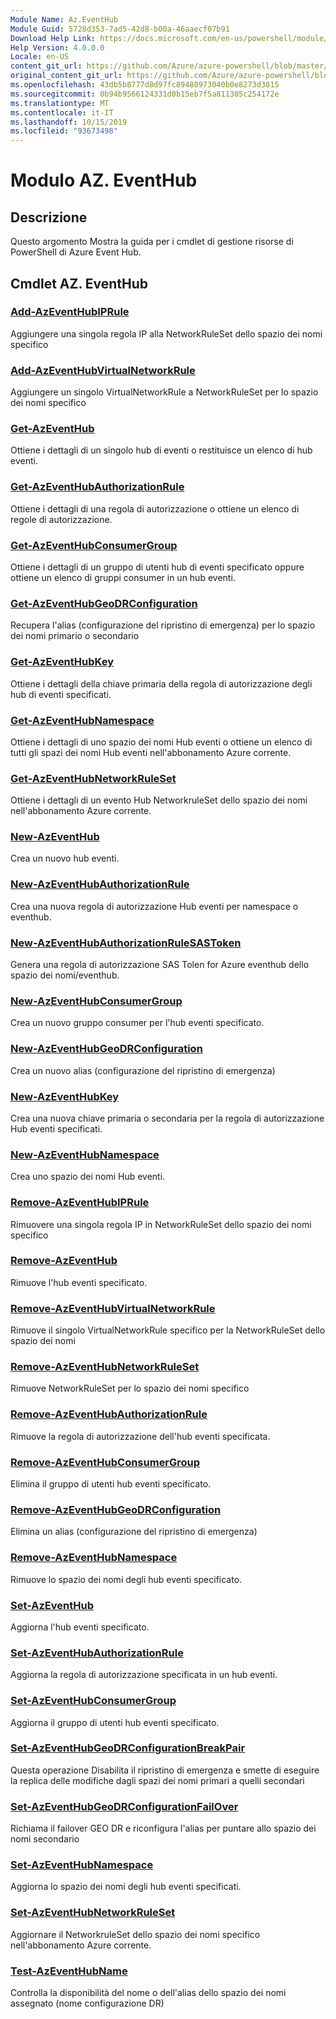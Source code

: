 ```yaml
---
Module Name: Az.EventHub
Module Guid: 5728d353-7ad5-42d8-b00a-46aaecf07b91
Download Help Link: https://docs.microsoft.com/en-us/powershell/module/az.eventhub
Help Version: 4.0.0.0
Locale: en-US
content_git_url: https://github.com/Azure/azure-powershell/blob/master/src/EventHub/EventHub/help/Az.EventHub.md
original_content_git_url: https://github.com/Azure/azure-powershell/blob/master/src/EventHub/EventHub/help/Az.EventHub.md
ms.openlocfilehash: 43db5b8777d8d97fc89480973040b0e8273d3815
ms.sourcegitcommit: 0b94b9566124331d0b15eb7f5a811305c254172e
ms.translationtype: MT
ms.contentlocale: it-IT
ms.lasthandoff: 10/15/2019
ms.locfileid: "93673498"
---
```

# Modulo AZ. EventHub
## Descrizione
Questo argomento Mostra la guida per i cmdlet di gestione risorse di PowerShell di Azure Event Hub.

## Cmdlet AZ. EventHub
### [Add-AzEventHubIPRule](Add-AzEventHubIPRule.md)
Aggiungere una singola regola IP alla NetworkRuleSet dello spazio dei nomi specifico

### [Add-AzEventHubVirtualNetworkRule](Add-AzEventHubVirtualNetworkRule.md)
Aggiungere un singolo VirtualNetworkRule a NetworkRuleSet per lo spazio dei nomi specifico

### [Get-AzEventHub](Get-AzEventHub.md)
Ottiene i dettagli di un singolo hub di eventi o restituisce un elenco di hub eventi.

### [Get-AzEventHubAuthorizationRule](Get-AzEventHubAuthorizationRule.md)
Ottiene i dettagli di una regola di autorizzazione o ottiene un elenco di regole di autorizzazione.

### [Get-AzEventHubConsumerGroup](Get-AzEventHubConsumerGroup.md)
Ottiene i dettagli di un gruppo di utenti hub di eventi specificato oppure ottiene un elenco di gruppi consumer in un hub eventi.

### [Get-AzEventHubGeoDRConfiguration](Get-AzEventHubGeoDRConfiguration.md)
Recupera l'alias (configurazione del ripristino di emergenza) per lo spazio dei nomi primario o secondario

### [Get-AzEventHubKey](Get-AzEventHubKey.md)
Ottiene i dettagli della chiave primaria della regola di autorizzazione degli hub di eventi specificati.

### [Get-AzEventHubNamespace](Get-AzEventHubNamespace.md)
Ottiene i dettagli di uno spazio dei nomi Hub eventi o ottiene un elenco di tutti gli spazi dei nomi Hub eventi nell'abbonamento Azure corrente.

### [Get-AzEventHubNetworkRuleSet](Get-AzEventHubNetworkRuleSet.md)
Ottiene i dettagli di un evento Hub NetworkruleSet dello spazio dei nomi nell'abbonamento Azure corrente.

### [New-AzEventHub](New-AzEventHub.md)
Crea un nuovo hub eventi.

### [New-AzEventHubAuthorizationRule](New-AzEventHubAuthorizationRule.md)
Crea una nuova regola di autorizzazione Hub eventi per namespace o eventhub.

### [New-AzEventHubAuthorizationRuleSASToken](New-AzEventHubAuthorizationRuleSASToken.md)
Genera una regola di autorizzazione SAS Tolen for Azure eventhub dello spazio dei nomi/eventhub. 

### [New-AzEventHubConsumerGroup](New-AzEventHubConsumerGroup.md)
Crea un nuovo gruppo consumer per l'hub eventi specificato.

### [New-AzEventHubGeoDRConfiguration](New-AzEventHubGeoDRConfiguration.md)
Crea un nuovo alias (configurazione del ripristino di emergenza)

### [New-AzEventHubKey](New-AzEventHubKey.md)
Crea una nuova chiave primaria o secondaria per la regola di autorizzazione Hub eventi specificati.

### [New-AzEventHubNamespace](New-AzEventHubNamespace.md)
Crea uno spazio dei nomi Hub eventi.

### [Remove-AzEventHubIPRule](Remove-AzEventHubIPRule.md)
Rimuovere una singola regola IP in NetworkRuleSet dello spazio dei nomi specifico

### [Remove-AzEventHub](Remove-AzEventHub.md)
Rimuove l'hub eventi specificato.

### [Remove-AzEventHubVirtualNetworkRule](Remove-AzEventHubVirtualNetworkRule.md)
Rimuove il singolo VirtualNetworkRule specifico per la NetworkRuleSet dello spazio dei nomi

### [Remove-AzEventHubNetworkRuleSet](Remove-AzEventHubNetworkRuleSet.md)
Rimuove NetworkRuleSet per lo spazio dei nomi specifico

### [Remove-AzEventHubAuthorizationRule](Remove-AzEventHubAuthorizationRule.md)
Rimuove la regola di autorizzazione dell'hub eventi specificata.

### [Remove-AzEventHubConsumerGroup](Remove-AzEventHubConsumerGroup.md)
Elimina il gruppo di utenti hub eventi specificato.

### [Remove-AzEventHubGeoDRConfiguration](Remove-AzEventHubGeoDRConfiguration.md)
Elimina un alias (configurazione del ripristino di emergenza)

### [Remove-AzEventHubNamespace](Remove-AzEventHubNamespace.md)
Rimuove lo spazio dei nomi degli hub eventi specificato.

### [Set-AzEventHub](Set-AzEventHub.md)
Aggiorna l'hub eventi specificato.

### [Set-AzEventHubAuthorizationRule](Set-AzEventHubAuthorizationRule.md)
Aggiorna la regola di autorizzazione specificata in un hub eventi.

### [Set-AzEventHubConsumerGroup](Set-AzEventHubConsumerGroup.md)
Aggiorna il gruppo di utenti hub eventi specificato.

### [Set-AzEventHubGeoDRConfigurationBreakPair](Set-AzEventHubGeoDRConfigurationBreakPair.md)
Questa operazione Disabilita il ripristino di emergenza e smette di eseguire la replica delle modifiche dagli spazi dei nomi primari a quelli secondari

### [Set-AzEventHubGeoDRConfigurationFailOver](Set-AzEventHubGeoDRConfigurationFailOver.md)
Richiama il failover GEO DR e riconfigura l'alias per puntare allo spazio dei nomi secondario

### [Set-AzEventHubNamespace](Set-AzEventHubNamespace.md)
Aggiorna lo spazio dei nomi degli hub eventi specificati.

### [Set-AzEventHubNetworkRuleSet](Set-AzEventHubNetworkRuleSet.md)
Aggiornare il NetworkruleSet dello spazio dei nomi specifico nell'abbonamento Azure corrente.

### [Test-AzEventHubName](Test-AzEventHubName.md)
Controlla la disponibilità del nome o dell'alias dello spazio dei nomi assegnato (nome configurazione DR)

